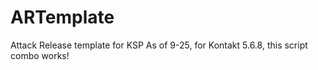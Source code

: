 # ARTemplate
Attack Release template for KSP
As of 9-25, for Kontakt 5.6.8, this script combo works!
